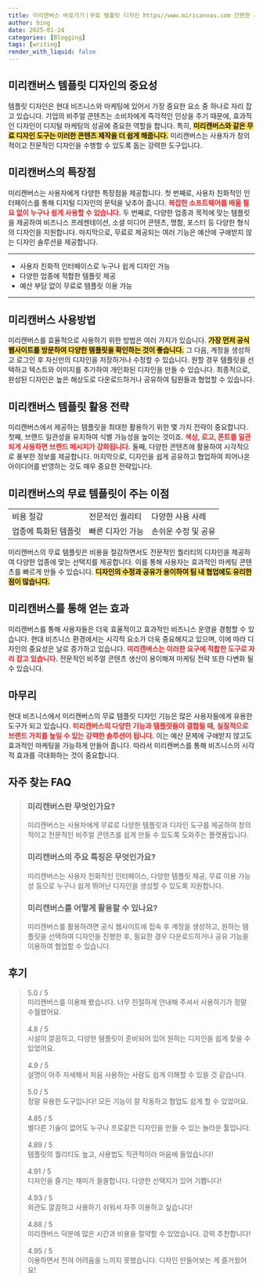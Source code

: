 ```yaml
---
title: 미리캔버스 바로가기ㅣ무료 템플릿 디자인 https//www.miricanvas.com 간편한 사용
author: bing
date: 2025-01-24
categories: [Blogging]
tags: [writing]
render_with_liquid: false
---
```



<h2 id='미리캔버스 템플릿 디자인의 중요성'>미리캔버스 템플릿 디자인의 중요성</h2>

<p>템플릿 디자인은 현대 비즈니스와 마케팅에 있어서 가장 중요한 요소 중 하나로 자리 잡고 있습니다. 기업의 비주얼 콘텐츠는 소비자에게 즉각적인 인상을 주기 때문에, 효과적인 디자인이 디지털 마케팅의 성공에 중요한 역할을 합니다. 특히, <b><span style="background-color: #ffe066;">미리캔버스와 같은 무료 디자인 도구는 이러한 콘텐츠 제작을 더 쉽게 해줍니다.</span></b> 미리캔버스는 사용자가 창의적이고 전문적인 디자인을 수행할 수 있도록 돕는 강력한 도구입니다.</p>

<h2 id='미리캔버스의 특장점'>미리캔버스의 특장점</h2>

<p>미리캔버스는 사용자에게 다양한 특장점을 제공합니다. 첫 번째로, 사용자 친화적인 인터페이스를 통해 디지털 디자인의 문턱을 낮추어 줍니다. <b><span style="color: #ee2323;">복잡한 소프트웨어를 배울 필요 없이 누구나 쉽게 사용할 수 있습니다.</span></b> 두 번째로, 다양한 업종과 목적에 맞는 템플릿을 제공하여 비즈니스 프레젠테이션, 소셜 미디어 콘텐츠, 명함, 포스터 등 다양한 형식의 디자인을 지원합니다. 마지막으로, 무료로 제공되는 여러 기능은 예산에 구애받지 않는 디자인 솔루션을 제공합니다.</p>

<hr />

<ul>
    <li>사용자 친화적 인터페이스로 누구나 쉽게 디자인 가능</li>
    <li>다양한 업종에 적합한 템플릿 제공</li>
    <li>예산 부담 없이 무료로 템플릿 이용 가능</li>
</ul>

<hr />

<h2 id='미리캔버스 사용방법'>미리캔버스 사용방법</h2>

<p>미리캔버스를 효율적으로 사용하기 위한 방법은 여러 가지가 있습니다. <b><span style="background-color: #ffe066;">가장 먼저 공식 웹사이트를 방문하여 다양한 템플릿을 확인하는 것이 좋습니다.</span></b> 그 다음, 계정을 생성하고 로그인 후 자신만의 디자인을 저장하거나 수정할 수 있습니다. 원할 경우 템플릿을 선택하고 텍스트와 이미지를 추가하여 개인화된 디자인을 만들 수 있습니다. 최종적으로, 완성된 디자인은 높은 해상도로 다운로드하거나 공유하여 팀원들과 협업할 수 있습니다.</p>

<h2 id='미리캔버스 템플릿 활용 전략'>미리캔버스 템플릿 활용 전략</h2>

<p>미리캔버스에서 제공하는 템플릿을 최대한 활용하기 위한 몇 가지 전략이 중요합니다. 첫째, 브랜드 일관성을 유지하여 식별 가능성을 높이는 것이죠. <b><span style="color: #ee2323;">색상, 로고, 폰트를 일관되게 사용하면 브랜드 메시지가 강화됩니다.</span></b> 둘째, 다양한 콘텐츠에 활용하여 시각적으로 풍부한 정보를 제공합니다. 마지막으로, 디자인을 쉽게 공유하고 협업하여 피어나온 아이디어를 반영하는 것도 매우 중요한 전략입니다.</p>

<h2 id='미리캔버스의 무료 템플릿이 주는 이점'>미리캔버스의 무료 템플릿이 주는 이점</h2>

<table>
    <tr>
        <td>비용 절감</td>
        <td>전문적인 퀄리티</td>
        <td>다양한 사용 사례</td>
    </tr>
    <tr>
        <td>업종에 특화된 템플릿</td>
        <td>빠른 디자인 가능</td>
        <td>손쉬운 수정 및 공유</td>
    </tr>
</table>

<p>미리캔버스의 무료 템플릿은 비용을 절감하면서도 전문적인 퀄리티의 디자인을 제공하여 다양한 업종에 맞는 선택지를 제공합니다. 이를 통해 사용자는 효과적인 마케팅 콘텐츠를 빠르게 만들 수 있습니다. <b><span style="background-color: #ffe066;">디자인의 수정과 공유가 용이하여 팀 내 협업에도 유리한 점이 많습니다.</span></b></p>

<h2 id='미리캔버스를 통해 얻는 효과'>미리캔버스를 통해 얻는 효과</h2>

<p>미리캔버스를 통해 사용자들은 더욱 효율적이고 효과적인 비즈니스 운영을 경험할 수 있습니다. 현대 비즈니스 환경에서는 시각적 요소가 더욱 중요해지고 있으며, 이에 따라 디자인의 중요성은 날로 증가하고 있습니다. <b><span style="color: #ee2323;">미리캔버스는 이러한 요구에 적합한 도구로 자리 잡고 있습니다.</span></b> 전문적인 비주얼 콘텐츠 생산이 용이해져 마케팅 전략 또한 다변화 될 수 있습니다.</p>

<h2 id='마무리'>마무리</h2>

<p>현대 비즈니스에서 미리캔버스의 무료 템플릿 디자인 기능은 많은 사용자들에게 유용한 도구가 되고 있습니다. <b><span style="color: #ee2323;">미리캔버스의 다양한 기능과 템플릿들이 결합될 때, 실질적으로 브랜드 가치를 높일 수 있는 강력한 솔루션이 됩니다.</span></b> 이는 예산 문제에 구애받지 않고도 효과적인 마케팅을 가능하게 만들어 줍니다. 따라서 미리캔버스를 통해 비즈니스의 시각적 효과를 극대화하는 것이 중요합니다.</p>


<h2 id='자주_찾는_FAQ'>자주 찾는 FAQ</h2>
<div itemscope="" itemtype="https://schema.org/FAQPage"> 
<blockquote> 
<div itemscope="" itemprop="mainEntity" itemtype="https://schema.org/Question"> 
<h3 itemprop="name">미리캔버스란 무엇인가요?</h3> 
<div itemscope="" itemprop="acceptedAnswer" itemtype="https://schema.org/Answer"> 
<span itemprop="text"> 
<p>미리캔버스는 사용자에게 무료로 다양한 템플릿과 디자인 도구를 제공하여 창의적이고 전문적인 비주얼 콘텐츠를 쉽게 만들 수 있도록 도와주는 플랫폼입니다.</p> 
</span> 
</div> 
</div> 

<div itemscope="" itemprop="mainEntity" itemtype="https://schema.org/Question"> 
<h3 itemprop="name">미리캔버스의 주요 특징은 무엇인가요?</h3> 
<div itemscope="" itemprop="acceptedAnswer" itemtype="https://schema.org/Answer"> 
<span itemprop="text"> 
<p>미리캔버스는 사용자 친화적인 인터페이스, 다양한 템플릿 제공, 무료 이용 가능성 등으로 누구나 쉽게 뛰어난 디자인을 생성할 수 있도록 지원합니다.</p> 
</span> 
</div> 
</div> 

<div itemscope="" itemprop="mainEntity" itemtype="https://schema.org/Question"> 
<h3 itemprop="name">미리캔버스를 어떻게 활용할 수 있나요?</h3> 
<div itemscope="" itemprop="acceptedAnswer" itemtype="https://schema.org/Answer"> 
<span itemprop="text"> 
<p>미리캔버스를 활용하려면 공식 웹사이트에 접속 후 계정을 생성하고, 원하는 템플릿을 선택하여 디자인을 진행한 후, 필요한 경우 다운로드하거나 공유 기능을 이용하여 협업할 수 있습니다.</p> 
</span> 
</div> 
</div> 
</blockquote> 
</div>
<h2 id='후기'>후기</h2>
<div itemscope itemtype="https://schema.org/Product">
  <blockquote>
  <div itemprop="review" itemscope itemtype="https://schema.org/Review">
      <div itemprop="reviewRating" itemscope itemtype="https://schema.org/Rating"> <span itemprop="ratingValue">5.0</span> / <span itemprop="bestRating">5</span> </div>
      <span itemprop="reviewBody">미리캔버스를 이용해 봤습니다. 너무 친절하게 안내해 주셔서 사용하기가 정말 수월했어요. </span>
  </div>
  <br>
  <div itemprop="review" itemscope itemtype="https://schema.org/Review">
      <div itemprop="reviewRating" itemscope itemtype="https://schema.org/Rating"> <span itemprop="ratingValue">4.8</span> / <span itemprop="bestRating">5</span> </div>
      <span itemprop="reviewBody">시설이 깔끔하고, 다양한 템플릿이 준비되어 있어 원하는 디자인을 쉽게 찾을 수 있었어요.</span>
  </div>
  <br>
  <div itemprop="review" itemscope itemtype="https://schema.org/Review">
      <div itemprop="reviewRating" itemscope itemtype="https://schema.org/Rating"> <span itemprop="ratingValue">4.9</span> / <span itemprop="bestRating">5</span> </div>
      <span itemprop="reviewBody">설명이 아주 자세해서 처음 사용하는 사람도 쉽게 이해할 수 있을 것 같습니다.</span>
  </div>
  <br>
  <div itemprop="review" itemscope itemtype="https://schema.org/Review">
      <div itemprop="reviewRating" itemscope itemtype="https://schema.org/Rating"> <span itemprop="ratingValue">5.0</span> / <span itemprop="bestRating">5</span> </div>
      <span itemprop="reviewBody">정말 유용한 도구입니다! 모든 기능이 잘 작동하고 협업도 쉽게 할 수 있었어요.</span>
  </div>
  <br>
  <div itemprop="review" itemscope itemtype="https://schema.org/Review">
      <div itemprop="reviewRating" itemscope itemtype="https://schema.org/Rating"> <span itemprop="ratingValue">4.85</span> / <span itemprop="bestRating">5</span> </div>
      <span itemprop="reviewBody">별다른 기술이 없어도 누구나 프로같은 디자인을 만들 수 있는 놀라운 툴입니다.</span>
  </div>
  <br>
  <div itemprop="review" itemscope itemtype="https://schema.org/Review">
      <div itemprop="reviewRating" itemscope itemtype="https://schema.org/Rating"> <span itemprop="ratingValue">4.89</span> / <span itemprop="bestRating">5</span> </div>
      <span itemprop="reviewBody">템플릿의 퀄리티도 높고, 사용법도 직관적이라 마음에 들었습니다!</span>
  </div>
  <br>
  <div itemprop="review" itemscope itemtype="https://schema.org/Review">
      <div itemprop="reviewRating" itemscope itemtype="https://schema.org/Rating"> <span itemprop="ratingValue">4.91</span> / <span itemprop="bestRating">5</span> </div>
      <span itemprop="reviewBody">디자인을 즐기는 재미가 쏠쏠합니다. 다양한 선택지가 있어 기쁩니다!</span>
  </div>
  <br>
  <div itemprop="review" itemscope itemtype="https://schema.org/Review">
      <div itemprop="reviewRating" itemscope itemtype="https://schema.org/Rating"> <span itemprop="ratingValue">4.93</span> / <span itemprop="bestRating">5</span> </div>
      <span itemprop="reviewBody">외관도 깔끔하고 사용하기 쉬워서 자주 이용하고 싶습니다!</span>
  </div>
  <br>
  <div itemprop="review" itemscope itemtype="https://schema.org/Review">
      <div itemprop="reviewRating" itemscope itemtype="https://schema.org/Rating"> <span itemprop="ratingValue">4.88</span> / <span itemprop="bestRating">5</span> </div>
      <span itemprop="reviewBody">미리캔버스 덕분에 많은 시간과 비용을 절약할 수 있었습니다. 강력 추천합니다!</span>
  </div>
  <br>
  <div itemprop="review" itemscope itemtype="https://schema.org/Review">
      <div itemprop="reviewRating" itemscope itemtype="https://schema.org/Rating"> <span itemprop="ratingValue">4.95</span> / <span itemprop="bestRating">5</span> </div>
      <span itemprop="reviewBody">이용하면서 전혀 어려움을 느끼지 못했습니다. 디자인 만들어보는 게 즐거웠어요!</span>
  </div>
  </blockquote>
</div>

